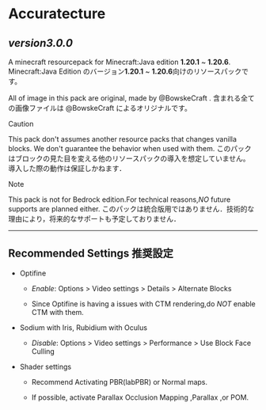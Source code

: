 # Accuratecture

## *version3.0.0*

A minecraft resourcepack for Minecraft:Java edition **1.20.1** ~ **1.20.6**.
Minecraft:Java Edition のバージョン**1.20.1** ~ **1.20.6**向けのリソースパックです。

All of image in this pack are original, made by @BowskeCraft .
含まれる全ての画像ファイルは @BowskeCraft によるオリジナルです。

> [!CAUTION]
> This pack don't assumes another resource packs that changes vanilla blocks.
> We don't guarantee the behavior when used with them.
> このパックはブロックの見た目を変える他のリソースパックの導入を想定していません。
> 導入した際の動作は保証しかねます．

> [!NOTE]
> This pack is not for Bedrock edition.For technical reasons,*NO* future supports are planned either.
> このパックは統合版用ではありません．技術的な理由により，将来的なサポートも予定しておりません．

***

## Recommended Settings 推奨設定

- Optifine
  
  - *Enable*: Options > Video settings > Details > Alternate Blocks

  - Since Optifine is having a issues with CTM rendering,do *NOT* enable CTM with them.

- Sodium with Iris, Rubidium with Oculus
  
  - *Disable*: Options > Video settings > Performance > Use Block Face Culling

- Shader settings
  
  - Recommend Activating PBR(labPBR) or Normal maps.
  
  - If possible, activate Parallax Occlusion Mapping ,Parallax ,or POM.

